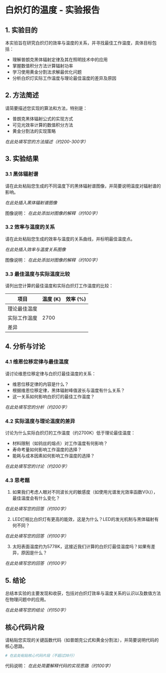 # 白炽灯的温度 - 实验报告

## 1. 实验目的

本实验旨在研究白炽灯的效率与温度的关系，并寻找最佳工作温度，具体目标包括：
- 理解普朗克黑体辐射定律及其在照明技术中的应用
- 掌握数值积分方法计算辐射功率
- 学习使用黄金分割法求解最优化问题
- 分析白炽灯实际工作温度与理论最佳温度的差异及原因

## 2. 方法简述

请简要描述您实现的算法和方法，特别是：
- 普朗克黑体辐射公式的实现方式
- 可见光效率计算的数值积分方法
- 黄金分割法的实现策略

_在此处填写您的方法描述（约200-300字）_

## 3. 实验结果

### 3.1 黑体辐射谱

请在此处粘贴您生成的不同温度下的黑体辐射谱图像，并简要说明温度对辐射谱的影响。

_在此处插入黑体辐射谱图像_

图像说明：
_在此处添加对图像的解释（约100字）_

### 3.2 效率与温度的关系

请在此处粘贴您生成的效率与温度的关系曲线，并标明最佳温度点。

_在此处插入效率与温度关系图像_

图像说明：
_在此处添加对图像的解释（约100字）_

### 3.3 最佳温度与实际温度比较

请列出您计算的最佳温度和实际白炽灯工作温度的比较：

| 项目 | 温度 (K) | 效率 (%) |
|------|---------|----------|
| 理论最佳温度 |         |          |
| 实际工作温度 | 2700    |          |
| 差异         |         |          |

## 4. 分析与讨论

### 4.1 维恩位移定律与最佳温度

请讨论维恩位移定律与白炽灯最佳温度的关系：
- 维恩位移定律的内容是什么？
- 根据维恩位移定律，黑体辐射峰值波长与温度有什么关系？
- 这一关系如何影响白炽灯的最佳工作温度？

_在此处填写您的分析（约200字）_

### 4.2 实际温度与理论温度的差异

讨论为什么实际白炽灯的工作温度（约2700K）低于理论最佳温度：
- 材料限制（如钨丝的熔点）对工作温度有何影响？
- 寿命考量如何影响工作温度的选择？
- 能耗与成本因素如何影响工作温度的选择？

_在此处填写您的讨论（约200字）_

### 4.3 思考题

1. 如果我们考虑人眼对不同波长光的敏感度（如使用光谱发光效率函数V(λ)），最佳温度会有什么变化？

_在此处填写您的回答（约100字）_

2. LED灯相比白炽灯有更高的能效，这是为什么？LED的发光机制与黑体辐射有何不同？

_在此处填写您的回答（约100字）_

3. 太阳表面温度约为5778K，这接近我们计算的白炽灯最佳温度吗？如果有差异，原因是什么？

_在此处填写您的回答（约100字）_

## 5. 结论

总结本实验的主要发现和收获，包括对白炽灯效率与温度关系的认识以及数值方法在物理问题中的应用。

_在此处填写您的结论（约150字）_

## 核心代码片段

请粘贴您实现的关键函数代码（如普朗克公式和黄金分割法），并简要说明代码的核心思路。

```python
# 在此处粘贴核心代码片段（不超过30行）
```

代码说明：
_在此处简要解释代码的实现思路（约100字）_